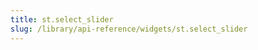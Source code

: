 ```yaml
---
title: st.select_slider
slug: /library/api-reference/widgets/st.select_slider
---
```


<Autofunction function="streamlit.select_slider" />
